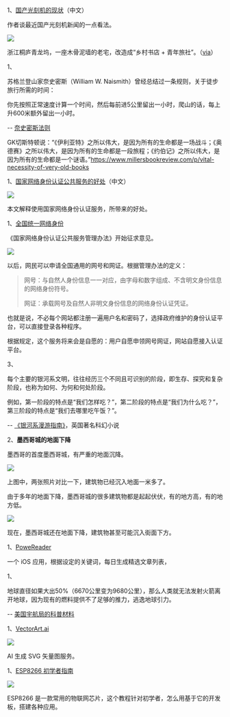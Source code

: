 1、[国产光刻机的现状](https://mp.weixin.qq.com/s/dtix6bVjoFLwxt7o5zzaLw)（中文）

作者谈最近国产光刻机新闻的一点看法。

![](https://cdn.beekka.com/blogimg/asset/202408/bg2024082509.webp)

浙江桐庐青龙坞，一座木骨泥墙的老宅，改造成“乡村书店 + 青年旅社”。（[via](https://www.sohodd.com/archives/129931)）

1、

苏格兰登山家奈史密斯（William W. Naismith）曾经总结过一条规则，关于徒步旅行所需的时间：

你先按照正常速度计算一个时间，然后每前进5公里留出一小时，爬山的话，每上升600米额外留出一小时。

-- [奈史密斯法则](https://en.wikipedia.org/wiki/Naismith%27s_rule)

GK切斯特顿说：“《伊利亚特》之所以伟大，是因为所有的生命都是一场战斗；《奥德赛》之所以伟大，是因为所有的生命都是一段旅程；《约伯记》之所以伟大，是因为所有的生命都是一个谜语。”https://www.millersbookreview.com/p/vital-necessity-of-very-old-books

1、[国家网络身份认证公共服务的好处](https://new.qq.com/rain/a/20240809A090A100)（中文）

![](https://cdn.beekka.com/blogimg/asset/202408/bg2024080902.webp)

本文解释使用国家网络身份认证服务，所带来的好处。

1、[全国统一网络身份](https://www.cac.gov.cn/2024-07/26/c_1723675813897965.htm)

《国家网络身份认证公共服务管理办法》开始征求意见。

![](https://cdn.beekka.com/blogimg/asset/202407/bg2024072709.webp)

以后，网民可以申请全国通用的网号和网证。根据管理办法的定义：

> 网号：与自然人身份信息一一对应，由字母和数字组成、不含明文身份信息的网络身份符号。
> 
> 网证：承载网号及自然人非明文身份信息的网络身份认证凭证。

也就是说，不必每个网站都注册一遍用户名和密码了，选择政府维护的身份认证平台，可以直接登录各种程序。

根据规定，这个服务将来会是自愿的：用户自愿申领网号网证，网站自愿接入认证平台。

3、

每个主要的银河系文明，往往经历三个不同且可识别的阶段，即生存、探究和复杂阶段，也称为如何、为何和何处阶段。

例如，第一阶段的特点是“我们怎样吃？”，第二阶段的特点是“我们为什么吃？”，第三阶段的特点是“我们去哪里吃午饭？”。

-- [《银河系漫游指南》](https://terrytao.wordpress.com/career-advice/theres-more-to-mathematics-than-rigour-and-proofs/)，英国著名科幻小说

2、**墨西哥城的地面下降**

墨西哥的首度墨西哥城，有严重的地面沉降。

![](https://cdn.beekka.com/blogimg/asset/202407/bg2024071903.webp)

上图中，两张照片对比一下，建筑物已经沉入地面一米多了。

由于多年的地面下降，墨西哥城的很多建筑物都是起起伏伏，有的地方高，有的地方低。

![](https://cdn.beekka.com/blogimg/asset/202407/bg2024071904.webp)

现在，墨西哥城还在地面下降，建筑物甚至可能沉入街面下方。

1、[PoweReader](https://powereader.app/zh/)

一个 iOS 应用，根据设定的关键词，每日生成精选文章列表，

1、

地球直径如果大出50%（6670公里变为9680公里），那么人类就无法发射火箭离开地球，因为现有的燃料提供不了足够的推力，逃逸地球引力。

-- [美国宇航局的科普材料](https://web.archive.org/web/20190429025624/https://www.nasa.gov/mission_pages/station/expeditions/expedition30/tryanny.html)

1、[VectorArt.ai](https://vectorart.ai/)

![](https://cdn.beekka.com/blogimg/asset/202311/bg2023112506.webp)

AI 生成 SVG 矢量图服务。

1、[ESP8266 初学者指南](https://tttapa.github.io/ESP8266/Chap01%20-%20ESP8266.html)

![](https://cdn.beekka.com/blogimg/asset/202404/bg2024042507.webp)

ESP8266 是一款常用的物联网芯片，这个教程针对初学者，怎么用基于它的开发板，搭建各种应用。